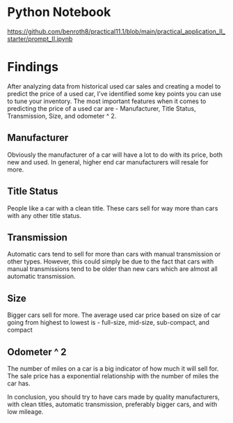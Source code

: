 # Python Notebook
https://github.com/benroth8/practical11.1/blob/main/practical_application_II_starter/prompt_II.ipynb

# Findings

After analyzing data from historical used car sales and creating a model to predict the price of a used car, I've identified some key points you can use to tune your inventory. The most important features when it comes to predicting the price of a used car are - Manufacturer, Title Status, Transmission, Size, and odometer ^ 2.

## Manufacturer
Obviously the manufacturer of a car will have a lot to do with its price, both new and used. In general, higher end car manufacturers will resale for more.

## Title Status
People like a car with a clean title. These cars sell for way more than cars with any other title status.

## Transmission 
Automatic cars tend to sell for more than cars with manual transmission or other types. However, this could simply be due to the fact that cars with manual transmissions tend to be older than new cars which are almost all automatic transmission.

## Size 
Bigger cars sell for more. The average used car price based on size of car going from highest to lowest is - full-size, mid-size, sub-compact, and compact

## Odometer ^ 2
The number of miles on a car is a big indicator of how much it will sell for. The sale price has a exponential relationship with the number of miles the car has.

In conclusion, you should try to have cars made by quality manufacturers, with clean titles, automatic transmission, preferably bigger cars, and with low mileage.

